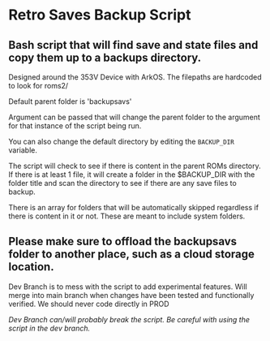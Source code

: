 # Retro Saves Backup Script
## Bash script that will find save and state files and copy them up to a backups directory.

Designed around the 353V Device with ArkOS. The filepaths are hardcoded to look for roms2/

Default parent folder is 'backupsavs'

Argument can be passed that will change the parent folder to the argument for that instance of the script being run. 

You can also change the default directory by editing the `BACKUP_DIR` variable.

The script will check to see if there is content in the parent ROMs directory. If there is at least 1 file, it will create a folder in the $BACKUP_DIR with the folder title and scan the directory to see if there are any save files to backup.  

There is an array for folders that will be automatically skipped regardless if there is content in it or not. These are meant to include system folders.

**Please make sure to offload the backupsavs folder to another place, such as a cloud storage location.**
-------

Dev Branch is to mess with the script to add experimental features. Will merge into main branch when changes have been tested and functionally verified. We should never code directly in PROD

*Dev Branch can/will probably break the script. Be careful with using the script in the dev branch.*
